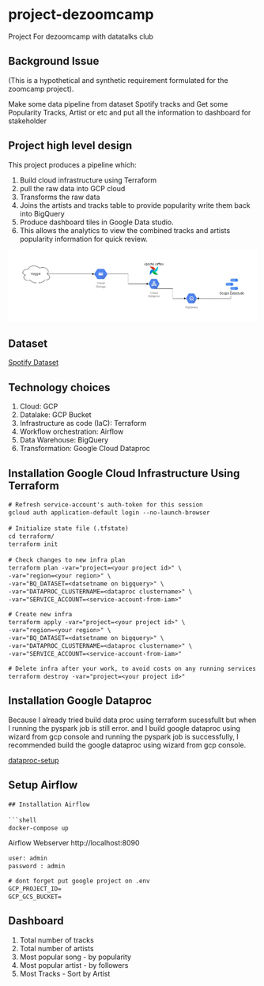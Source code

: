 # project-dezoomcamp
Project For dezoomcamp with datatalks club


## Background Issue 
(This is a hypothetical and synthetic requirement formulated for the zoomcamp project).

Make some data pipeline from dataset Spotify tracks and Get some Popularity Tracks, Artist or etc and put all the information to dashboard for stakeholder 

## Project high level design
This project produces a pipeline which:

1. Build cloud infrastructure using Terraform 
2. pull the raw data into GCP cloud
3. Transforms the raw data 
4. Joins the artists and tracks table to provide popularity write them back into BigQuery
5. Produce dashboard tiles in Google Data studio.
6. This allows the analytics to view the combined tracks and artists popularity information for quick review.

![dataflow](https://github.com/febridev/project-dezoomcamp/blob/main/screenshoot/flow_project_de_zoomcamp.jpg)

## Dataset
[Spotify Dataset](https://www.kaggle.com/yamaerenay/spotify-dataset-19212020-600k-tracks?select=tracks.csv)

## Technology choices
1. Cloud: GCP
2. Datalake: GCP Bucket
3. Infrastructure as code (IaC): Terraform 
4. Workflow orchestration: Airflow 
5. Data Warehouse: BigQuery 
6. Transformation: Google Cloud Dataproc

## Installation Google Cloud Infrastructure Using Terraform

```shell
# Refresh service-account's auth-token for this session
gcloud auth application-default login --no-launch-browser

# Initialize state file (.tfstate)
cd terraform/
terraform init

# Check changes to new infra plan
terraform plan -var="project=<your project id>" \
-var="region=<your region>" \
-var="BQ_DATASET=<datsetname on bigquery>" \
-var="DATAPROC_CLUSTERNAME=<dataproc clustername>" \
-var="SERVICE_ACCOUNT=<service-account-from-iam>"
```

```shell
# Create new infra
terraform apply -var="project=<your project id>" \
-var="region=<your region>" \
-var="BQ_DATASET=<datsetname on bigquery>" \
-var="DATAPROC_CLUSTERNAME=<dataproc clustername>" \
-var="SERVICE_ACCOUNT=<service-account-from-iam>"

```

```shell
# Delete infra after your work, to avoid costs on any running services
terraform destroy -var="project=<your project id>" 
```
## Installation Google Dataproc
Because I already tried build data proc using terraform sucessfullt but when I running the pyspark job is still error. and I build google dataproc using wizard from gcp console and running the pyspark job is successfully, I recommended build the google dataproc using wizard from gcp console.

[dataproc-setup](https://github.com/febridev/project-dezoomcamp/setup-gcp-dataproc.md)


## Setup Airflow
```
## Installation Airflow

```shell
docker-compose up 
```

Airflow Webserver
http://localhost:8090

```shell
user: admin
password : admin
```
```shell
# dont forget put google project on .env
GCP_PROJECT_ID=
GCP_GCS_BUCKET=

```

## Dashboard
1. Total number of tracks
2. Total number of artists
3. Most popular song - by popularity
4. Most popular artist - by followers
5. Most Tracks - Sort by Artist